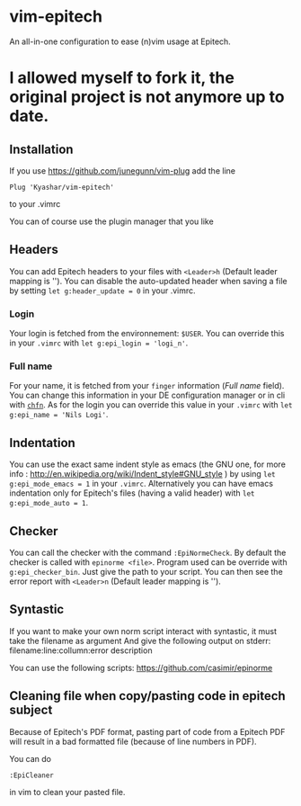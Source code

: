 vim-epitech
===========

An all-in-one configuration to ease (n)vim usage at Epitech.
# I allowed myself to fork it, the original project is not anymore up to date.

## Installation

If you use https://github.com/junegunn/vim-plug
add the line
```
Plug 'Kyashar/vim-epitech'
```
to your .vimrc

You can of course use the plugin manager that you like

## Headers

You can add Epitech headers to your files with `<Leader>h` (Default leader mapping is '\').
You can disable the auto-updated header when saving a file by setting `let g:header_update = 0` in your .vimrc.

### Login

Your login is fetched from the environnement: `$USER`. You can override this in your `.vimrc` with `let g:epi_login = 'logi_n'`.

### Full name

For your name, it is fetched from your `finger` information (_Full name_ field). You can change this information in your DE configuration manager or in cli with [`chfn`](http://linux.die.net/man/1/chfn). As for the login you can override this value in your `.vimrc` with `let g:epi_name = 'Nils Logi'`.

## Indentation

You can use the exact same indent style as emacs (the GNU one, for more info : http://en.wikipedia.org/wiki/Indent_style#GNU_style ) by using `let g:epi_mode_emacs = 1` in your `.vimrc`. Alternatively you can have emacs indentation only for Epitech's files (having a valid header) with `let g:epi_mode_auto = 1`.

## Checker

You can call the checker with the command `:EpiNormeCheck`.
By default the checker is called with `epinorme <file>`. Program used can be override with `g:epi_checker_bin`. Just give the path to your script.
You can then see the error report with `<Leader>n` (Default leader mapping is '\').

##  Syntastic

If you want to make your own norm script interact  with syntastic, it must take the filename as argument
And give the following output on stderr:
    filename:line:collumn:error description

You can use the following scripts:
    https://github.com/casimir/epinorme
    
## Cleaning file when copy/pasting code in epitech subject

Because of Epitech's PDF format, pasting part of code from a Epitech PDF will result in a bad formatted file (because of line numbers in PDF).

You can do

`:EpiCleaner`

in vim to clean your pasted file.
